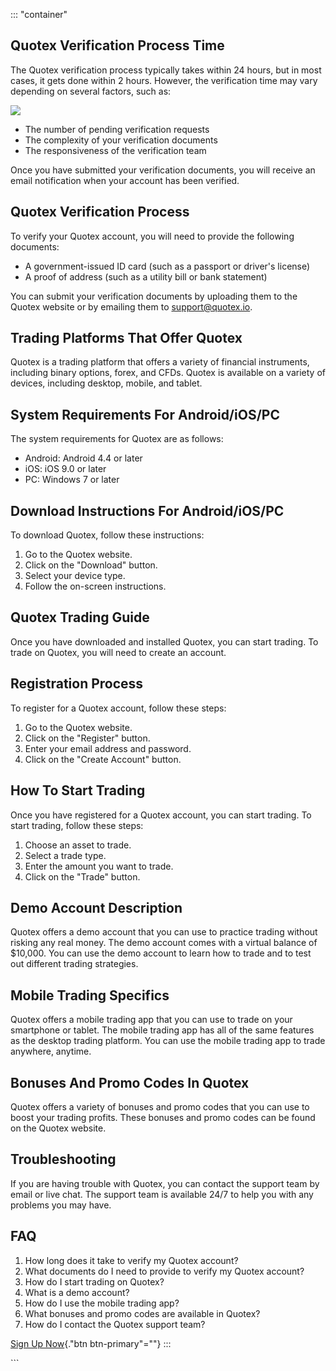 ::: \"container\"
## Quotex Verification Process Time

The Quotex verification process typically takes within 24 hours, but in
most cases, it gets done within 2 hours. However, the verification time
may vary depending on several factors, such as:

[![](https://static.quotex.io/files/4_en/300_250.jpg)](https://traff.sbs/brokerqxlid)

-   The number of pending verification requests
-   The complexity of your verification documents
-   The responsiveness of the verification team

Once you have submitted your verification documents, you will receive an
email notification when your account has been verified.

## Quotex Verification Process

To verify your Quotex account, you will need to provide the following
documents:

-   A government-issued ID card (such as a passport or driver\'s
    license)
-   A proof of address (such as a utility bill or bank statement)

You can submit your verification documents by uploading them to the
Quotex website or by emailing them to support@quotex.io.

## Trading Platforms That Offer Quotex

Quotex is a trading platform that offers a variety of financial
instruments, including binary options, forex, and CFDs. Quotex is
available on a variety of devices, including desktop, mobile, and
tablet.

## System Requirements For Android/iOS/PC

The system requirements for Quotex are as follows:

-   Android: Android 4.4 or later
-   iOS: iOS 9.0 or later
-   PC: Windows 7 or later

## Download Instructions For Android/iOS/PC

To download Quotex, follow these instructions:

1.  Go to the Quotex website.
2.  Click on the "Download" button.
3.  Select your device type.
4.  Follow the on-screen instructions.

## Quotex Trading Guide

Once you have downloaded and installed Quotex, you can start trading. To
trade on Quotex, you will need to create an account.

## Registration Process

To register for a Quotex account, follow these steps:

1.  Go to the Quotex website.
2.  Click on the "Register" button.
3.  Enter your email address and password.
4.  Click on the "Create Account" button.

## How To Start Trading

Once you have registered for a Quotex account, you can start trading. To
start trading, follow these steps:

1.  Choose an asset to trade.
2.  Select a trade type.
3.  Enter the amount you want to trade.
4.  Click on the "Trade" button.

## Demo Account Description

Quotex offers a demo account that you can use to practice trading
without risking any real money. The demo account comes with a virtual
balance of \$10,000. You can use the demo account to learn how to trade
and to test out different trading strategies.

## Mobile Trading Specifics

Quotex offers a mobile trading app that you can use to trade on your
smartphone or tablet. The mobile trading app has all of the same
features as the desktop trading platform. You can use the mobile trading
app to trade anywhere, anytime.

## Bonuses And Promo Codes In Quotex

Quotex offers a variety of bonuses and promo codes that you can use to
boost your trading profits. These bonuses and promo codes can be found
on the Quotex website.

## Troubleshooting

If you are having trouble with Quotex, you can contact the support team
by email or live chat. The support team is available 24/7 to help you
with any problems you may have.

## FAQ

1.  How long does it take to verify my Quotex account?
2.  What documents do I need to provide to verify my Quotex account?
3.  How do I start trading on Quotex?
4.  What is a demo account?
5.  How do I use the mobile trading app?
6.  What bonuses and promo codes are available in Quotex?
7.  How do I contact the Quotex support team?

[Sign Up Now](\%22https://traff.sbs/brokerqxsignup\%22){."btn
btn-primary"=""}
:::

\`\`\`

